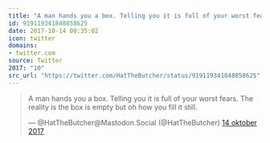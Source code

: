 ```yaml
---
title: "A man hands you a box. Telling you it is full of your worst fears. The reality is the box is empty b..."
id: 919119341848858625
date: 2017-10-14 08:35:02
icon: twitter
domains:
- twitter.com
source: Twitter
2017: "10"
src_url: "https://twitter.com/HatTheButcher/status/919119341848858625"
---
```

<blockquote class="twitter-tweet" data-lang="nl" data-dnt="true"><p lang="en" dir="ltr">A man hands you a box. Telling you it is full of your worst fears. The reality is the box is empty but oh how you fill it still.</p>&mdash; @HatTheButcher@Mastodon.Social (@HatTheButcher) <a href="https://twitter.com/HatTheButcher/status/919119341848858625?ref_src=twsrc%5Etfw">14 oktober 2017</a></blockquote>
<script async src="https://platform.twitter.com/widgets.js" charset="utf-8"></script>

